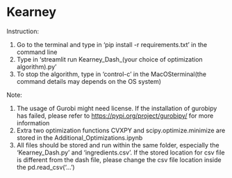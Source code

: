 # Kearney
Instruction:
1.	Go to the terminal and type in ‘pip install -r requirements.txt’ in the command line
2.	Type in ‘streamlit run Kearney_Dash_(your choice of optimization algorithm).py’
3.	To stop the algorithm, type in ‘control-c’ in the MacOSterminal(the command details may  depends on the OS system)

Note:
1.	The usage of Gurobi might need license. If the installation of gurobipy has failed, please refer to https://pypi.org/project/gurobipy/ for more information
2.	Extra two optimization functions CVXPY and scipy.optimize.minimize are stored in the Additional_Optimizations.ipynb
3.	All files should be stored and run within the same folder, especially the ‘Kearney_Dash.py’ and ‘ingredients.csv’.  If the stored location for csv file is different from the dash file, please change the csv file location inside the pd.read_csv(‘…’)
